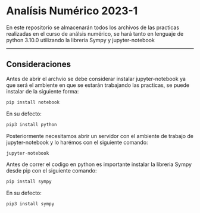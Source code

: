 # Analísis Numérico 2023-1

En este repositorio se almacenarán todos los archivos de las practicas realizadas en el curso de análsis numérico, se hará tanto en lenguaje de  python 3.10.0 utilizando 
la libreria Sympy y jupyter-notebook

---

## Consideraciones

Antes de abrir el archvio se debe considerar instalar jupyter-notebook ya que será el ambiente en que se estarán trabajando las practicas, se puede instalar de la 
siguiente forma: 
~~~ python
pip install notebook
~~~

En su defecto:
~~~ python
pip3 install python
~~~

Posteriormente necesitamos abrir un servidor con el ambiente de trabajo de jupyter-notebook y lo harémos con el siguiente comando:

~~~ python
jupyter-notebook
~~~

Antes de correr el codigo en python es  importante instalar la libreria Sympy desde pip con el siguiente comando:

~~~~ python
pip install sympy
~~~~

En su defecto:

~~~~ python
pip3 install sympy
~~~~

